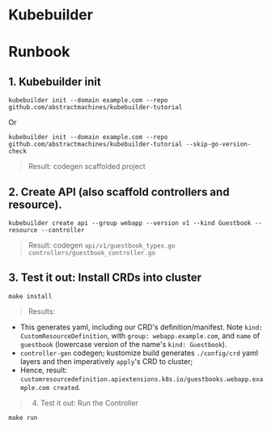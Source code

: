 # Kubebuilder

# Runbook

## 1. Kubebuilder init

```
kubebuilder init --domain example.com --repo github.com/abstractmachines/kubebuilder-tutorial
```

Or
```
kubebuilder init --domain example.com --repo github.com/abstractmachines/kubebuilder-tutorial --skip-go-version-check
```

> Result: codegen scaffolded project

## 2. Create API (also scaffold controllers and resource).

```
kubebuilder create api --group webapp --version v1 --kind Guestbook --resource --controller
```

> Result: codegen `api/v1/guestbook_types.go` `controllers/guestbook_controller.go`

## 3. Test it out: Install CRDs into cluster
```
make install
```

> Results:
  - This generates yaml, including our CRD's definition/manifest. Note `kind: CustomResourceDefinition`, with `group: webapp.example.com`, and `name` of `guestbook` (lowercase version of the name's `kind: Guestbook`).
  - `controller-gen` codegen; kustomize build generates `./config/crd` yaml layers and then imperatively `apply`'s CRD to cluster;
  - Hence, result: `customresourcedefinition.apiextensions.k8s.io/guestbooks.webapp.example.com created`.

> 4. Test it out: Run the Controller
```
make run
```